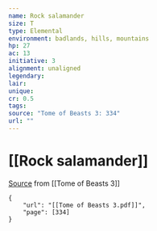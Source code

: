 ```yaml
---
name: Rock salamander
size: T
type: Elemental
environment: badlands, hills, mountains
hp: 27
ac: 13
initiative: 3
alignment: unaligned
legendary: 
lair: 
unique: 
cr: 0.5
tags: 
source: "Tome of Beasts 3: 334"
url: ""
---
```

# [[Rock salamander]]

[Source](zotero://open-pdf/library/items/BLGR9HVR?page=334) from [[Tome of Beasts 3]]

```pdf
{
	"url": "[[Tome of Beasts 3.pdf]]",
	"page": [334]
}
```

